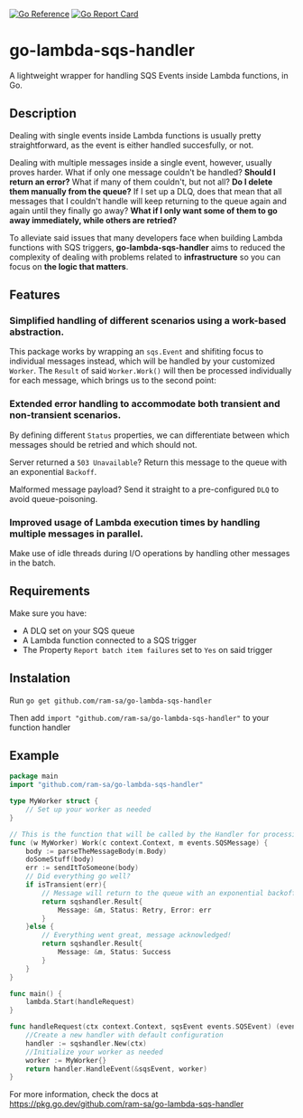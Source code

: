 [![Go Reference](https://pkg.go.dev/badge/github.com/ram-sa/go-lambda-sqs-handler#Handler.svg)](https://pkg.go.dev/github.com/ram-sa/go-lambda-sqs-handler#Handler)
[![Go Report Card](https://goreportcard.com/badge/github.com/ram-sa/go-lambda-sqs-handler)](https://goreportcard.com/report/github.com/ram-sa/go-lambda-sqs-handler)

# go-lambda-sqs-handler
A lightweight wrapper for handling SQS Events inside 
Lambda functions, in Go.

## Description
Dealing with single events inside Lambda functions is usually pretty straightforward, as the event is either handled succesfully, or not.

Dealing with multiple messages inside a single event, however, usually proves harder. What if only one message couldn't be handled? **Should I return an error?** What if many of them couldn't, but not all? **Do I delete them manually from the queue?** If I set up a DLQ, does that mean that all messages that I couldn't handle will keep returning to the queue again and again until they finally go away? **What if I only want some of them to go away immediately, while others are retried?**

To alleviate said issues that many developers face when building Lambda functions with SQS triggers, **go-lambda-sqs-handler** aims to reduced the complexity of dealing with problems related to **infrastructure** so you can focus on **the logic that matters**.

## Features
### Simplified handling of different scenarios using a work-based abstraction.
This package works by wrapping an `sqs.Event` and shifiting focus to individual messages instead, which will be handled by your customized `Worker`. The `Result` of said `Worker.Work()` will then be processed individually for each message, which brings us to the second point:

### Extended error handling to accommodate both transient and non-transient scenarios.
By defining different `Status` properties, we can differentiate between which messages should be retried and which should not. 

Server returned a `503 Unavailable`? Return this message to the queue with an exponential `Backoff`.

Malformed message payload? Send it straight to a pre-configured `DLQ` to avoid queue-poisoning.

### Improved usage of Lambda execution times by handling multiple messages in parallel.
Make use of idle threads during I/O operations by handling other messages in the batch.

## Requirements
Make sure you have:
* A DLQ set on your SQS queue
* A Lambda function connected to a SQS trigger
* The Property `Report batch item failures` set to `Yes` on said trigger

## Instalation
Run `go get github.com/ram-sa/go-lambda-sqs-handler`

Then add `import "github.com/ram-sa/go-lambda-sqs-handler"` to your function handler

## Example
```go
package main
import "github.com/ram-sa/go-lambda-sqs-handler"

type MyWorker struct {
    // Set up your worker as needed
}

// This is the function that will be called by the Handler for processing a message.
func (w MyWorker) Work(c context.Context, m events.SQSMessage) {
    body := parseTheMessageBody(m.Body)
    doSomeStuff(body)
    err := sendItToSomeone(body)
    // Did everything go well?
    if isTransient(err){
        // Message will return to the queue with an exponential backoff.
        return sqshandler.Result{
            Message: &m, Status: Retry, Error: err
        }
    }else {
        // Everything went great, message acknowledged!
        return sqshandler.Result{
            Message: &m, Status: Success
        }
    }
}

func main() {
	lambda.Start(handleRequest)
}

func handleRequest(ctx context.Context, sqsEvent events.SQSEvent) (events.SQSEventResponse, error) {
    //Create a new handler with default configuration
	handler := sqshandler.New(ctx)
    //Initialize your worker as needed
    worker := MyWorker{}
	return handler.HandleEvent(&sqsEvent, worker)
}
```


For more information, check the docs at  https://pkg.go.dev/github.com/ram-sa/go-lambda-sqs-handler
